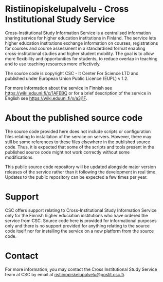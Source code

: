 # Ristiinopiskelupalvelu - Cross Institutional Study Service

Cross-Institutional Study Information Service is a centralised information sharing service for higher education institutions in Finland. The service lets higher education institutions exchange information on courses, registrations for courses and course assessment in a standardised format enabling cross-institutional studies and higher student mobility. The goal is to allow more flexibility and opportunities for students, to reduce overlap in teaching and to use teaching resources more effectively.

The source code is copyright CSC - It Center For Science LTD and published under European Union Public Licence (EUPL) v 1.2.

For more information about the service in Finnish see https://wiki.eduuni.fi/x/1AFEBQ or for a brief description of the service in English see https://wiki.eduuni.fi/x/a3j1F.

# About the published source code

The source code provided here does not include scripts or configuration files relating to installation of the service on servers. However, there may still be some references to these files elsewhere in the published source code. Thus, it is expected that some of the scripts and tools present in the published source code might not work correctly without some modifications.

This public source code repository will be updated alongside major version releases of the service rather than it following the development in real time. Updates to the public repository can be expected a few times per year. 

# Support

CSC offers support relating to Cross-Institutional Study Information Service only for the Finnish higher educiation institutions who have ordered the service from CSC. Source code here is provided for informational purposes only and there is no support provided for anything relating to the source code itself nor for installing the service on a new platform from the source code.

# Contact

For more information, you may contact the Cross Institutional Study Service team at CSC by email at ristiinopiskelupalvelu@postit.csc.fi.

